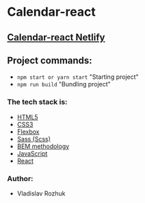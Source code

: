 # Calendar-react

## [Calendar-react Netlify](https://lucent-praline-056e76.netlify.app/)

## Project commands:

- `npm start or yarn start` "Starting project"
- `npm run build` "Bundling project"

### The tech stack is:

- [HTML5](http://htmlbook.ru/html)
- [CSS3](https://developer.mozilla.org/ru/docs/Web/CSS)
- [Flexbox](https://css-tricks.com/snippets/css/a-guide-to-flexbox/)
- [Sass (Scss)](https://sass-lang.com/)
- [BEM methodology](https://en.bem.info/methodology/)
- [JavaScript](https://en.wikipedia.org/wiki/JavaScript)
- [React](https://en.reactjs.org/)

### Author:

- Vladislav Rozhuk

